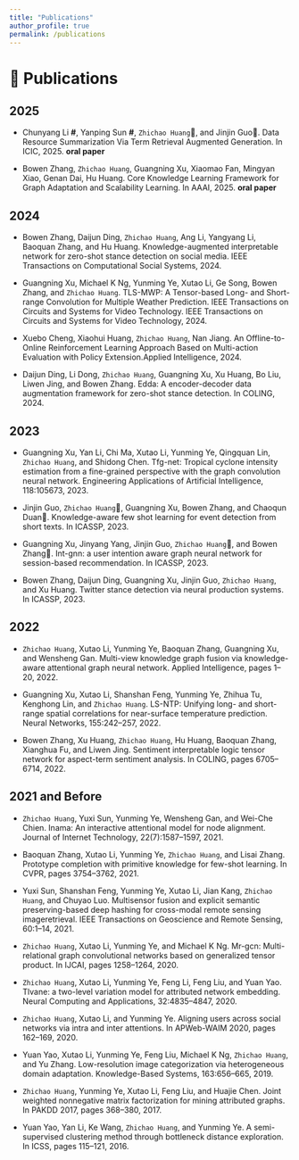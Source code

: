 ```yaml
---
title: "Publications"
author_profile: true
permalink: /publications
---
```


<!-- # 📃 Preprint
 -->

# 📝 Publications 

## 2025
- Chunyang Li **#**, Yanping Sun **#**, `Zhichao Huang`📧, and Jinjin Guo📧. Data Resource Summarization Via Term Retrieval Augmented Generation. In ICIC, 2025. <i style="font-size: 20px;" class="fa fa-file-pdf"></i> **oral paper**
  
- Bowen Zhang, `Zhichao Huang`, Guangning Xu, Xiaomao Fan, Mingyan Xiao, Genan Dai, Hu Huang. Core Knowledge Learning Framework for Graph Adaptation and Scalability Learning. In AAAI, 2025.  <a href="https://arxiv.org/abs/2407.01886"><i style="font-size: 20px;" class="fa fa-file-pdf"></i></a> **oral paper**

## 2024
- Bowen Zhang, Daijun Ding, `Zhichao Huang`, Ang Li, Yangyang Li, Baoquan Zhang, and Hu Huang. Knowledge-augmented interpretable network for zero-shot stance detection on social media. IEEE Transactions on Computational Social Systems, 2024. <a href="https://ieeexplore.ieee.org/abstract/document/10537616"><i style="font-size: 20px;" class="fa fa-file-pdf"></i></a>

- Guangning Xu, Michael K Ng, Yunming Ye, Xutao Li, Ge Song, Bowen Zhang, and `Zhichao Huang`. TLS-MWP: A Tensor-based Long- and Short-range Convolution for Multiple Weather Prediction. IEEE Transactions on Circuits and Systems for Video Technology. IEEE Transactions on Circuits and Systems for Video Technology, 2024. <a href="https://ieeexplore.ieee.org/document/10475377/"><i style="font-size: 20px;" class="fa fa-file-pdf"></i></a> <a href="hhttps://github.com/xuguangning1218/TLS_MWP"><i style="font-size: 20px;" class="fab fa-fw fa-github"></i></a>

- Xuebo Cheng, Xiaohui Huang, `Zhichao Huang`, Nan Jiang. An Offline-to-Online Reinforcement Learning Approach Based on Multi-action Evaluation with Policy Extension.Applied Intelligence, 2024. <a href="https://link.springer.com/article/10.1007/s10489-024-05806-2"><i style="font-size: 20px;" class="fa fa-file-pdf"></i></a> 

- Daijun Ding, Li Dong, `Zhichao Huang`, Guangning Xu, Xu Huang, Bo Liu, Liwen Jing, and Bowen Zhang. Edda: A encoder-decoder data augmentation framework for zero-shot stance detection. In COLING, 2024. <a href="https://arxiv.org/abs/2403.15715"><i style="font-size: 20px;" class="fa fa-file-pdf"></i></a> <a href="https://github.com/Szu-Ddj/EDDA"><i style="font-size: 20px;" class="fab fa-fw fa-github"></i></a>

## 2023
- Guangning Xu, Yan Li, Chi Ma, Xutao Li, Yunming Ye, Qingquan Lin, `Zhichao Huang`, and Shidong Chen.
Tfg-net: Tropical cyclone intensity estimation from a fine-grained perspective with the graph convolution neural network. Engineering Applications of Artificial Intelligence, 118:105673, 2023. <a href="https://www.sciencedirect.com/science/article/pii/S0952197622006637"><i style="font-size: 20px;" class="fa fa-file-pdf"></i></a> <a href="https://github.com/xuguangning1218/TI_Estimation"><i style="font-size: 20px;" class="fab fa-fw fa-github"></i></a>

- Jinjin Guo, `Zhichao Huang`📧, Guangning Xu, Bowen Zhang, and Chaoqun Duan📧. Knowledge-aware few shot learning for event detection from short texts. In ICASSP, 2023. <a href="https://ieeexplore.ieee.org/document/10095891"><i style="font-size: 20px;" class="fa fa-file-pdf"></i></a>

- Guangning Xu, Jinyang Yang, Jinjin Guo, `Zhichao Huang`📧, and Bowen Zhang📧. Int-gnn: a user intention aware graph neural network for session-based recommendation. In ICASSP, 2023.  <a href="https://ieeexplore.ieee.org/abstract/document/10097031"><i style="font-size: 20px;" class="fa fa-file-pdf"></i></a> <a href="https://github.com/xuguangning1218/IntGNN_ICASSP2023"><i style="font-size: 20px;" class="fab fa-fw fa-github"></i></a>

- Bowen Zhang, Daijun Ding, Guangning Xu, Jinjin Guo, `Zhichao Huang`, and Xu Huang. Twitter stance detection via neural production systems. In ICASSP, 2023. <a href="https://ieeexplore.ieee.org/document/10094597"><i style="font-size: 20px;" class="fa fa-file-pdf"></i></a>

## 2022
- `Zhichao Huang`, Xutao Li, Yunming Ye, Baoquan Zhang, Guangning Xu, and Wensheng Gan. Multi-view knowledge graph fusion via knowledge-aware attentional graph neural network. Applied Intelligence, pages 1–20, 2022. <a href="https://link.springer.com/article/10.1007/s10489-022-03667-1"><i style="font-size: 20px;" class="fa fa-file-pdf"></i></a> <a href="https://code.aliyun.com/hithzc/KAGNN"><i style="font-size: 20px;" class="fab fa-fw fa-github"></i></a>

- Guangning Xu, Xutao Li, Shanshan Feng, Yunming Ye, Zhihua Tu, Kenghong Lin, and `Zhichao Huang`. LS-NTP: Unifying long- and short-range spatial correlations for near-surface temperature prediction. Neural Networks, 155:242–257, 2022. <a href="https://www.sciencedirect.com/science/article/abs/pii/S0893608022002787"><i style="font-size: 20px;" class="fa fa-file-pdf"></i></a> <a href="https://github.com/xuguangning1218/LS_NTP"><i style="font-size: 20px;" class="fab fa-fw fa-github"></i></a>

- Bowen Zhang, Xu Huang, `Zhichao Huang`, Hu Huang, Baoquan Zhang, Xianghua Fu, and Liwen Jing. Sentiment interpretable logic tensor network for aspect-term sentiment analysis. In COLING, pages 6705–6714, 2022. <a href="https://aclanthology.org/2022.coling-1.582/"><i style="font-size: 20px;" class="fa fa-file-pdf"></i></a>


## 2021 and Before
- `Zhichao Huang`, Yuxi Sun, Yunming Ye, Wensheng Gan, and Wei-Che Chien. Inama: An interactive attentional model for node alignment. Journal of Internet Technology, 22(7):1587–1597, 2021. <a href="https://www.researchgate.net/profile/Wensheng-Gan/publication/357306249_INAMA_An_Interactive_Attentional_Model_for_Node_Alignment/links/638c05f3ca2e4b239c889c01/INAMA-An-Interactive-Attentional-Model-for-Node-Alignment.pdf"><i style="font-size: 20px;" class="fa fa-file-pdf"></i></a> 

- Baoquan Zhang, Xutao Li, Yunming Ye, `Zhichao Huang`, and Lisai Zhang. Prototype completion with primitive knowledge for few-shot learning. In CVPR, pages 3754–3762, 2021. <a href="http://openaccess.thecvf.com/content/CVPR2021/html/Zhang_Prototype_Completion_With_Primitive_Knowledge_for_Few-Shot_Learning_CVPR_2021_paper.html"><i style="font-size: 20px;" class="fa fa-file-pdf"></i></a> <a href="https://github.com/zhangbq-research/Prototype_Completion_for_FSL"><i style="font-size: 20px;" class="fab fa-fw fa-github"></i></a>

- Yuxi Sun, Shanshan Feng, Yunming Ye, Xutao Li, Jian Kang, `Zhichao Huang`, and Chuyao Luo. Multisensor fusion and explicit semantic preserving-based deep hashing for cross-modal remote sensing imageretrieval. IEEE Transactions on Geoscience and Remote Sensing, 60:1–14, 2021. <a href="https://ieeexplore.ieee.org/abstract/document/9656147/"><i style="font-size: 20px;" class="fa fa-file-pdf"></i></a> 

- `Zhichao Huang`, Xutao Li, Yunming Ye, and Michael K Ng. Mr-gcn: Multi-relational graph convolutional networks based on generalized tensor product. In IJCAI, pages 1258–1264, 2020. <a href="https://www.ijcai.org/proceedings/2020/175"><i style="font-size: 20px;" class="fa fa-file-pdf"></i></a> <a href="https://github.com/iceshzc/MR-GCN-DENSE"><i style="font-size: 20px;" class="fab fa-fw fa-github"></i></a>

- `Zhichao Huang`, Xutao Li, Yunming Ye, Feng Li, Feng Liu, and Yuan Yao. Tlvane: a two-level variation model for attributed network embedding. Neural Computing and Applications, 32:4835–4847, 2020. <a href="https://link.springer.com/article/10.1007/s00521-018-3875-5"><i style="font-size: 20px;" class="fa fa-file-pdf"></i></a>

- `Zhichao Huang`, Xutao Li, and Yunming Ye. Aligning users across social networks via intra and inter attentions. In APWeb-WAIM 2020, pages 162–169, 2020. <a href="https://link.springer.com/chapter/10.1007/978-3-030-60259-8_13"><i style="font-size: 20px;" class="fa fa-file-pdf"></i></a> 

- Yuan Yao, Xutao Li, Yunming Ye, Feng Liu, Michael K Ng, `Zhichao Huang`, and Yu Zhang. Low-resolution
image categorization via heterogeneous domain adaptation. Knowledge-Based Systems, 163:656–665, 2019. <a href="https://www.sciencedirect.com/science/article/abs/pii/S0950705118304787"><i style="font-size: 20px;" class="fa fa-file-pdf"></i></a>

- `Zhichao Huang`, Yunming Ye, Xutao Li, Feng Liu, and Huajie Chen. Joint weighted nonnegative matrix factorization for mining attributed graphs. In PAKDD 2017, pages 368–380, 2017. <a href="https://link.springer.com/chapter/10.1007/978-3-319-57454-7_29"><i style="font-size: 20px;" class="fa fa-file-pdf"></i></a> 

- Yuan Yao, Yan Li, Ke Wang, `Zhichao Huang`, and Yunming Ye. A semi-supervised clustering method
through bottleneck distance exploration. In ICSS, pages 115–121, 2016. <a href="https://ieeexplore.ieee.org/abstract/document/8057402"><i style="font-size: 20px;" class="fa fa-file-pdf"></i></a> 


